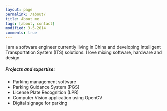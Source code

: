 ```yaml
---
layout: page
permalink: /about/
title: About me
tags: [about, contact]
modified: 3-5-2014
comments: true
---
```


I am a software engineer currently living in China and developing Intelligent Transportation System (ITS) solutions. I love mixing software, hardware and design.

##### Projects and expertise:

* Parking management software
* Parking Guidance System (PGS)
* License Plate Recognition (LPR)
* Computer Vision application using OpenCV
* Digital signage for parking 

